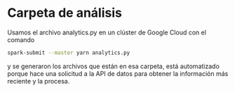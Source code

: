 # Carpeta de análisis

Usamos el archivo analytics.py en un clúster de Google Cloud con el comando

~~~bash
spark-submit --master yarn analytics.py
~~~

y se generaron los archivos que están en esa carpeta, está automatizado porque
hace una solicitud a la API de datos para obtener la información más reciente
y la procesa.
